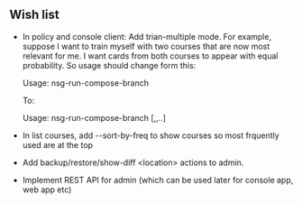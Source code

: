
## Wish list
* In policy and console client: Add trian-multiple mode. For example, suppose I want to
  train myself with two courses that are now most relevant for me. I want cards from both
  courses to appear with equal probability. 
  So usage should change form this:

	Usage:
	    nsg-run-compose-branch <coursename> <num-cards>

  To:

	Usage:
	    nsg-run-compose-branch <coursename>[,<coursename>,..] <num-cards>

* In list courses, add --sort-by-freq to show courses so most frquently used are at the
  top

* Add backup/restore/show-diff \<location\> actions to admin. 

* Implement REST API for admin (which can be used later for console app, web app etc)
  
